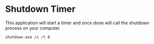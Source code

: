 # Shutdown Timer
This application will start a timer and once done will call the shutdown process on your computer.

`shutdown.exe /s /t 0`